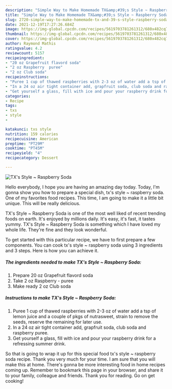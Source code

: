 ```yaml
---
description: "Simple Way to Make Homemade TX&amp;#39;s Style ~ Raspberry Soda"
title: "Simple Way to Make Homemade TX&amp;#39;s Style ~ Raspberry Soda"
slug: 2720-simple-way-to-make-homemade-tx-and-39-s-style-raspberry-soda
date: 2021-12-19T17:27:26.684Z
image: https://img-global.cpcdn.com/recipes/5619703781261312/680x482cq70/txs-style-raspberry-soda-recipe-main-photo.jpg
thumbnail: https://img-global.cpcdn.com/recipes/5619703781261312/680x482cq70/txs-style-raspberry-soda-recipe-main-photo.jpg
cover: https://img-global.cpcdn.com/recipes/5619703781261312/680x482cq70/txs-style-raspberry-soda-recipe-main-photo.jpg
author: Raymond Mathis
ratingvalue: 4.2
reviewcount: 5157
recipeingredient:
- "20 oz Grapefruit flavord soda"
- "2 oz Raspberry  puree"
- "2 oz Club soda"
recipeinstructions:
- "Puree 1 cup of thawed raspberries with 2-3 oz of water add a tsp of lemon juice and a couple of pkgs of nutrasweet,  strain to remove the seeds, reserve the remaining for later use."
- "In a 24 oz air tight container add, grapfruit soda, club soda and raspberry puree."
- "Get yourself a glass, fill with ice and pour your raspberry drink for a refressing summer drink."
categories:
- Recipe
tags:
- txs
- style
- 

katakunci: txs style  
nutrition: 159 calories
recipecuisine: American
preptime: "PT29M"
cooktime: "PT45M"
recipeyield: "4"
recipecategory: Dessert

---
```



![TX&#39;s Style ~ Raspberry Soda](https://img-global.cpcdn.com/recipes/5619703781261312/680x482cq70/txs-style-raspberry-soda-recipe-main-photo.jpg)

Hello everybody, I hope you are having an amazing day today. Today, I'm gonna show you how to prepare a special dish, tx&#39;s style ~ raspberry soda. One of my favorites food recipes. This time, I am going to make it a little bit unique. This will be really delicious.



TX&#39;s Style ~ Raspberry Soda is one of the most well liked of recent trending foods on earth. It's enjoyed by millions daily. It's easy, it's fast, it tastes yummy. TX&#39;s Style ~ Raspberry Soda is something which I have loved my whole life. They're fine and they look wonderful.


To get started with this particular recipe, we have to first prepare a few components. You can cook tx&#39;s style ~ raspberry soda using 3 ingredients and 3 steps. Here is how you can achieve it.

<!--inarticleads1-->

##### The ingredients needed to make TX&#39;s Style ~ Raspberry Soda:

1. Prepare 20 oz Grapefruit flavord soda
1. Take 2 oz Raspberry - puree
1. Make ready 2 oz Club soda




<!--inarticleads2-->

##### Instructions to make TX&#39;s Style ~ Raspberry Soda:

1. Puree 1 cup of thawed raspberries with 2-3 oz of water add a tsp of lemon juice and a couple of pkgs of nutrasweet,  strain to remove the seeds, reserve the remaining for later use.
1. In a 24 oz air tight container add, grapfruit soda, club soda and raspberry puree.
1. Get yourself a glass, fill with ice and pour your raspberry drink for a refressing summer drink.




So that is going to wrap it up for this special food tx&#39;s style ~ raspberry soda recipe. Thank you very much for your time. I am sure that you will make this at home. There's gonna be more interesting food in home recipes coming up. Remember to bookmark this page in your browser, and share it to your family, colleague and friends. Thank you for reading. Go on get cooking!
